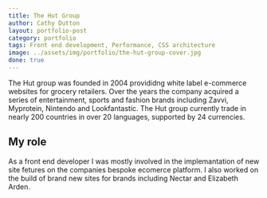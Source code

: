 ```yaml
---
title: The Hut Group
author: Cathy Dutton
layout: portfolio-post
category: portfolio
tags: Front end development, Performance, CSS architecture
image: ../assets/img/portfolio/the-hut-group-cover.jpg
done: true
---
```


<p class="highlight-quote">The Hut group was founded in 2004 provididng white label e-commerce websites for grocery retailers. Over the years the company acquired a series of entertainment, sports and fashion brands including Zavvi, Myprotein, Nintendo and Lookfantastic. The Hut group currently trade in nearly 200 countries in over 20 languages, supported by 24 currencies.</p>


<h2 class="heading">My role</h2>
As a front end developer I was mostly involved in the implemantation of new site fetures on the companies bespoke ecomerce platform. 
I also worked on the build of brand new sites for brands including Nectar and Elizabeth Arden.



